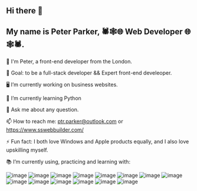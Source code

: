 ## Hi there 👋

## My name is Peter Parker, 🕷️🕸️🌐 Web Developer 🌐🕸️🕷️.



🤠 I'm Peter, a front-end developer from the London.

🏁 Goal: to be a full-stack developer && Expert front-end develeoper.

🖥️ I’m currently working on business websites.

🐍 I’m currently learning Python

💬 Ask me about any question.

📫 How to reach me: ptr.parker@outlook.com or https://www.sswebbuilder.com/

⚡ Fun fact: I both love Windows and Apple products equally, and I also love upskilling myself.

📚 I’m currently using, practicing and learning with:


![image](https://github.com/user-attachments/assets/dc79e4aa-83c2-44c0-97e7-9b94a4c186c9)
![image](https://github.com/user-attachments/assets/4294fdf2-ae0a-4909-a2ac-472d7967133f)
![image](https://github.com/user-attachments/assets/257a5738-a5c6-44d6-988e-ed028196f53d)
![image](https://github.com/user-attachments/assets/09bd6ecb-aa4a-46bd-b77f-af6935e38570)
![image](https://github.com/user-attachments/assets/9d0f2ec1-50e3-474b-9946-01e561207f11)
![image](https://github.com/user-attachments/assets/880b772a-b813-4230-bae2-211e3cb5b2d4)
![image](https://github.com/user-attachments/assets/9af8e42f-2fb2-4ac1-9b49-5e901db387f9)
![image](https://github.com/user-attachments/assets/436e7db9-9fba-496d-a218-8789b552f802)
![image](https://github.com/user-attachments/assets/7a01051e-530f-4875-8541-dc912013aab7)
![image](https://github.com/user-attachments/assets/169a8f69-5a00-45e3-b943-5e1b81da4df8)
![image](https://github.com/user-attachments/assets/5407b69c-0553-4dee-9e9d-d86af5f903fb)
![image](https://github.com/user-attachments/assets/c780cb2c-b3c0-44c3-a142-d2cb5fed3ccc)
![image](https://github.com/user-attachments/assets/8e395f57-c125-49e6-9b86-c522813e2542)
![image](https://github.com/user-attachments/assets/51b99250-7bfd-4f3a-9d4a-9c4020131af3)
















